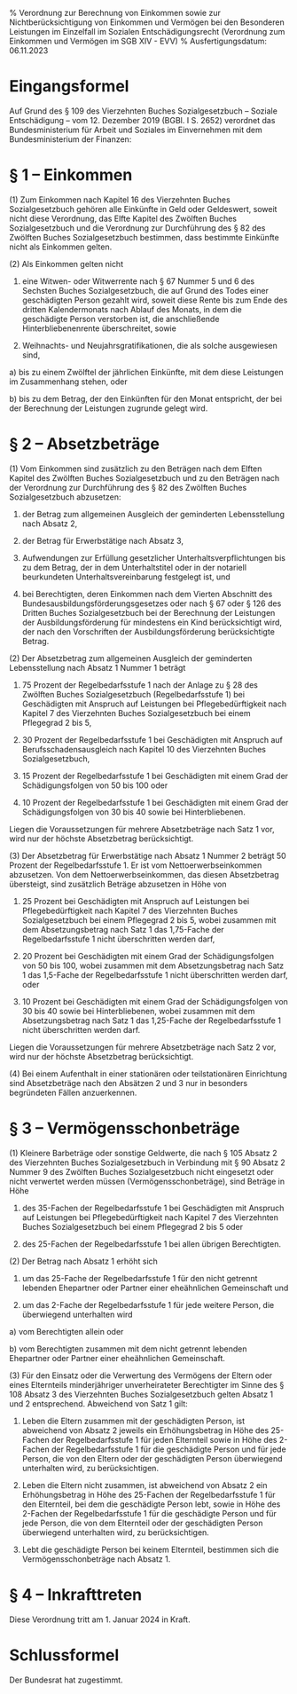 % Verordnung zur Berechnung von Einkommen sowie zur Nichtberücksichtigung von Einkommen und Vermögen bei den Besonderen Leistungen im Einzelfall im Sozialen Entschädigungsrecht  (Verordnung zum Einkommen und Vermögen im SGB XIV - EVV)
% Ausfertigungsdatum: 06.11.2023
 
# Eingangsformel

Auf Grund des § 109 des Vierzehnten Buches Sozialgesetzbuch – Soziale Entschädigung – vom 12. Dezember 2019 (BGBl. I S. 2652) verordnet das Bundesministerium für Arbeit und Soziales im Einvernehmen mit dem Bundesministerium der Finanzen:

# § 1 – Einkommen

(1) Zum Einkommen nach Kapitel 16 des Vierzehnten Buches Sozialgesetzbuch gehören alle Einkünfte in Geld oder Geldeswert, soweit nicht diese Verordnung, das Elfte Kapitel des Zwölften Buches Sozialgesetzbuch und die Verordnung zur Durchführung des § 82 des Zwölften Buches Sozialgesetzbuch bestimmen, dass bestimmte Einkünfte nicht als Einkommen gelten.

(2) Als Einkommen gelten nicht

1. eine Witwen- oder Witwerrente nach § 67 Nummer 5 und 6 des Sechsten Buches Sozialgesetzbuch, die auf Grund des Todes einer geschädigten Person gezahlt wird, soweit diese Rente bis zum Ende des dritten Kalendermonats nach Ablauf des Monats, in dem die geschädigte Person verstorben ist, die anschließende Hinterbliebenenrente überschreitet, sowie

2. Weihnachts- und Neujahrsgratifikationen, die als solche ausgewiesen sind,

a) bis zu einem Zwölftel der jährlichen Einkünfte, mit dem diese Leistungen im Zusammenhang stehen, oder

b) bis zu dem Betrag, der den Einkünften für den Monat entspricht, der bei der Berechnung der Leistungen zugrunde gelegt wird.

# § 2 – Absetzbeträge

(1) Vom Einkommen sind zusätzlich zu den Beträgen nach dem Elften Kapitel des Zwölften Buches Sozialgesetzbuch und zu den Beträgen nach der Verordnung zur Durchführung des § 82 des Zwölften Buches Sozialgesetzbuch abzusetzen:

1. der Betrag zum allgemeinen Ausgleich der geminderten Lebensstellung nach Absatz 2,

2. der Betrag für Erwerbstätige nach Absatz 3,

3. Aufwendungen zur Erfüllung gesetzlicher Unterhaltsverpflichtungen bis zu dem Betrag, der in dem Unterhaltstitel oder in der notariell beurkundeten Unterhaltsvereinbarung festgelegt ist, und

4. bei Berechtigten, deren Einkommen nach dem Vierten Abschnitt des Bundesausbildungsförderungsgesetzes oder nach § 67 oder § 126 des Dritten Buches Sozialgesetzbuch bei der Berechnung der Leistungen der Ausbildungsförderung für mindestens ein Kind berücksichtigt wird, der nach den Vorschriften der Ausbildungsförderung berücksichtigte Betrag.

(2) Der Absetzbetrag zum allgemeinen Ausgleich der geminderten Lebensstellung nach Absatz 1 Nummer 1 beträgt

1. 75 Prozent der Regelbedarfsstufe 1 nach der Anlage zu § 28 des Zwölften Buches Sozialgesetzbuch (Regelbedarfsstufe 1) bei Geschädigten mit Anspruch auf Leistungen bei Pflegebedürftigkeit nach Kapitel 7 des Vierzehnten Buches Sozialgesetzbuch bei einem Pflegegrad 2 bis 5,

2. 30 Prozent der Regelbedarfsstufe 1 bei Geschädigten mit Anspruch auf Berufsschadensausgleich nach Kapitel 10 des Vierzehnten Buches Sozialgesetzbuch,

3. 15 Prozent der Regelbedarfsstufe 1 bei Geschädigten mit einem Grad der Schädigungsfolgen von 50 bis 100 oder

4. 10 Prozent der Regelbedarfsstufe 1 bei Geschädigten mit einem Grad der Schädigungsfolgen von 30 bis 40 sowie bei Hinterbliebenen.

Liegen die Voraussetzungen für mehrere Absetzbeträge nach Satz 1 vor, wird nur der höchste Absetzbetrag berücksichtigt.

(3) Der Absetzbetrag für Erwerbstätige nach Absatz 1 Nummer 2 beträgt 50 Prozent der Regelbedarfsstufe 1. Er ist vom Nettoerwerbseinkommen abzusetzen. Von dem Nettoerwerbseinkommen, das diesen Absetzbetrag übersteigt, sind zusätzlich Beträge abzusetzen in Höhe von

1. 25 Prozent bei Geschädigten mit Anspruch auf Leistungen bei Pflegebedürftigkeit nach Kapitel 7 des Vierzehnten Buches Sozialgesetzbuch bei einem Pflegegrad 2 bis 5, wobei zusammen mit dem Absetzungsbetrag nach Satz 1 das 1,75-Fache der Regelbedarfsstufe 1 nicht überschritten werden darf,

2. 20 Prozent bei Geschädigten mit einem Grad der Schädigungsfolgen von 50 bis 100, wobei zusammen mit dem Absetzungsbetrag nach Satz 1 das 1,5-Fache der Regelbedarfsstufe 1 nicht überschritten werden darf, oder

3. 10 Prozent bei Geschädigten mit einem Grad der Schädigungsfolgen von 30 bis 40 sowie bei Hinterbliebenen, wobei zusammen mit dem Absetzungsbetrag nach Satz 1 das 1,25-Fache der Regelbedarfsstufe 1 nicht überschritten werden darf.

Liegen die Voraussetzungen für mehrere Absetzbeträge nach Satz 2 vor, wird nur der höchste Absetzbetrag berücksichtigt.

(4) Bei einem Aufenthalt in einer stationären oder teilstationären Einrichtung sind Absetzbeträge nach den Absätzen 2 und 3 nur in besonders begründeten Fällen anzuerkennen.

# § 3 – Vermögensschonbeträge

(1) Kleinere Barbeträge oder sonstige Geldwerte, die nach § 105 Absatz 2 des Vierzehnten Buches Sozialgesetzbuch in Verbindung mit § 90 Absatz 2 Nummer 9 des Zwölften Buches Sozialgesetzbuch nicht eingesetzt oder nicht verwertet werden müssen (Vermögensschonbeträge), sind Beträge in Höhe

1. des 35-Fachen der Regelbedarfsstufe 1 bei Geschädigten mit Anspruch auf Leistungen bei Pflegebedürftigkeit nach Kapitel 7 des Vierzehnten Buches Sozialgesetzbuch bei einem Pflegegrad 2 bis 5 oder

2. des 25-Fachen der Regelbedarfsstufe 1 bei allen übrigen Berechtigten.

(2) Der Betrag nach Absatz 1 erhöht sich

1. um das 25-Fache der Regelbedarfsstufe 1 für den nicht getrennt lebenden Ehepartner oder Partner einer eheähnlichen Gemeinschaft und

2. um das 2-Fache der Regelbedarfsstufe 1 für jede weitere Person, die überwiegend unterhalten wird

a) vom Berechtigten allein oder

b) vom Berechtigten zusammen mit dem nicht getrennt lebenden Ehepartner oder Partner einer eheähnlichen Gemeinschaft.

(3) Für den Einsatz oder die Verwertung des Vermögens der Eltern oder eines Elternteils minderjähriger unverheirateter Berechtigter im Sinne des § 108 Absatz 3 des Vierzehnten Buches Sozialgesetzbuch gelten Absatz 1 und 2 entsprechend. Abweichend von Satz 1 gilt:

1. Leben die Eltern zusammen mit der geschädigten Person, ist abweichend von Absatz 2 jeweils ein Erhöhungsbetrag in Höhe des 25-Fachen der Regelbedarfsstufe 1 für jeden Elternteil sowie in Höhe des 2-Fachen der Regelbedarfsstufe 1 für die geschädigte Person und für jede Person, die von den Eltern oder der geschädigten Person überwiegend unterhalten wird, zu berücksichtigen.

2. Leben die Eltern nicht zusammen, ist abweichend von Absatz 2 ein Erhöhungsbetrag in Höhe des 25-Fachen der Regelbedarfsstufe 1 für den Elternteil, bei dem die geschädigte Person lebt, sowie in Höhe des 2-Fachen der Regelbedarfsstufe 1 für die geschädigte Person und für jede Person, die von dem Elternteil oder der geschädigten Person überwiegend unterhalten wird, zu berücksichtigen.

3. Lebt die geschädigte Person bei keinem Elternteil, bestimmen sich die Vermögensschonbeträge nach Absatz 1.

# § 4 – Inkrafttreten

Diese Verordnung tritt am 1. Januar 2024 in Kraft.

# Schlussformel

Der Bundesrat hat zugestimmt.
